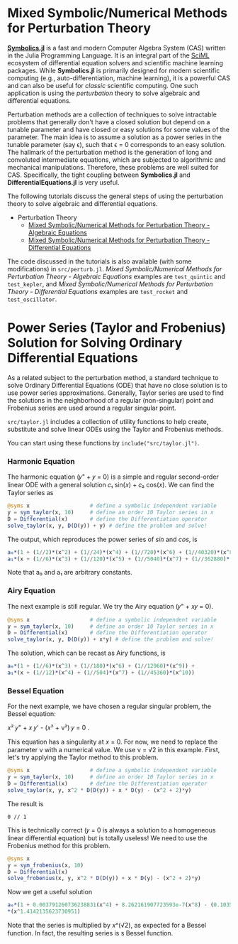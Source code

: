 # Mixed Symbolic/Numerical Methods for Perturbation Theory

[**Symbolics.jl**](https://github.com/JuliaSymbolics/Symbolics.jl) is a fast and modern Computer Algebra System (CAS) written in the Julia Programming Language. It is an integral part of the [SciML](https://sciml.ai/) ecosystem of differential equation solvers and scientific machine learning packages. While **Symbolics.jl** is primarily designed for modern scientific computing (e.g., auto-differentiation, machine learning), it is a powerful CAS and can also be useful for *classic* scientific computing. One such application is using the *perturbation* theory to solve algebraic and differential equations.

Perturbation methods are a collection of techniques to solve intractable problems that generally don't have a closed solution but depend on a tunable parameter and have closed or easy solutions for some values of the parameter. The main idea is to assume a solution as a power series in the tunable parameter (say ϵ), such that ϵ = 0 corresponds to an easy solution. The hallmark of the perturbation method is the generation of long and convoluted intermediate equations, which are subjected to algorithmic and mechanical manipulations. Therefore, these problems are well suited for CAS. Specifically, the tight coupling between **Symbolics.jl** and **DifferentialEquations.jl** is very useful.

The following tutorials discuss the general steps of using the perturbation theory to solve algebraic and differential equations.

- Perturbation Theory
  - [Mixed Symbolic/Numerical Methods for Perturbation Theory - Algebraic Equations](http://svtsim.com/perturbation/01-perturbation_algebraic.html)
  - [Mixed Symbolic/Numerical Methods for Perturbation Theory - Differential Equations](http://svtsim.com/perturbation/02-perturbation_differential.html)

The code discussed in the tutorials is also available (with some modifications) in `src/perturb.jl`. *Mixed Symbolic/Numerical Methods for Perturbation Theory - Algebraic Equations* examples are `test_quintic` and `test_kepler`, and *Mixed Symbolic/Numerical Methods for Perturbation Theory - Differential Equations* examples are `test_rocket` and `test_oscillator`.

# Power Series (Taylor and Frobenius) Solution for Solving Ordinary Differential Equations

As a related subject to the perturbation method, a standard technique to solve Ordinary Differential Equations (ODE) that have no close solution is to use power series approximations. Generally, Taylor series are used to find the solutions in the neighborhood of a regular (non-singular) point and Frobenius series are used around a regular singular point.

`src/taylor.jl` includes a collection of utility functions to help create, substitute and solve linear ODEs using the Taylor and Frobenius methods.

You can start using these functions by `include("src/taylor.jl")`.

### Harmonic Equation

The harmonic equation (𝑦" + 𝑦 = 0) is a simple and regular second-order linear ODE with a general solution 𝑐₁ sin(𝑥) + 𝑐₂ cos(𝑥). We can find the Taylor series as

```julia
@syms x                   # define a symbolic independent variable
y = sym_taylor(x, 10)     # define an order 10 Taylor series in x
D = Differential(x)       # define the Differentiation operator
solve_taylor(x, y, D(D(y)) + y) # define the problem and solve!
```

The output, which reproduces the power series of *sin* and *cos*, is

```julia
a₀*(1 + (1//2)*(x^2) + (1//24)*(x^4) + (1//720)*(x^6) + (1//40320)*(x^8) + (1//3628800)*(x^10)) +
a₁*(x + (1//6)*(x^3) + (1//120)*(x^5) + (1//5040)*(x^7) + (1//362880)*(x^9))
```

Note that a₀ and a₁ are arbitrary constants.

### Airy Equation

The next example is still regular. We try the Airy equation (𝑦" + 𝑥𝑦 = 0).

```julia
@syms x                   # define a symbolic independent variable
y = sym_taylor(x, 10)     # define an order 10 Taylor series in x
D = Differential(x)       # define the Differentiation operator
solve_taylor(x, y, D(D(y)) + x*y) # define the problem and solve!
```

The solution, which can be recast as Airy functions, is

```julia
a₀*(1 + (1//6)*(x^3) + (1//180)*(x^6) + (1//12960)*(x^9)) +
a₁*(x + (1//12)*(x^4) + (1//504)*(x^7) + (1//45360)*(x^10))
```

### Bessel Equation

For the next example, we have chosen a regular singular problem, the Bessel equation:

𝑥² 𝑦" + 𝑥 𝑦' - (𝑥² + ν²) 𝑦 = 0 .

This equation has a singularity at 𝑥 = 0. For now, we need to replace the parameter ν with a numerical value. We use ν = √2 in this example. First, let's try applying the Taylor method to this problem.

```julia
@syms x                   # define a symbolic independent variable
y = sym_taylor(x, 10)     # define an order 10 Taylor series in x
D = Differential(x)       # define the Differentiation operator
solve_taylor(x, y, x^2 * D(D(y)) + x * D(y) - (x^2 + 2)*y)
```

The result is

```
0 // 1
```

This is technically correct (𝑦 = 0 is always a solution to a homogeneous linear differential equation) but is totally useless! We need to use the Frobenius method for this problem.

```julia
@syms x
y = sym_frobenius(x, 10)
D = Differential(x)
solve_frobenius(x, y, x^2 * D(D(y)) + x * D(y) - (x^2 + 2)*y)
```

Now we get a useful solution

```julia
a₀*(1 + 0.003791260736238831(x^4) + 8.262161907723593e-7(x^8) - (0.10355339059327377(x^2)) - (7.15729744885111e-5(x^6)) - (6.440510459607151e-9(x^10)))
*(x^1.4142135623730951)
```

Note that the series is multiplied by 𝑥^(√2), as expected for a Bessel function. In fact, the resulting
series is s Bessel function. 
